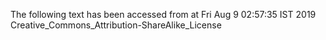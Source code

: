The following text has been accessed from at Fri Aug 9 02:57:35 IST 2019
Creative_Commons_Attribution-ShareAlike_License
